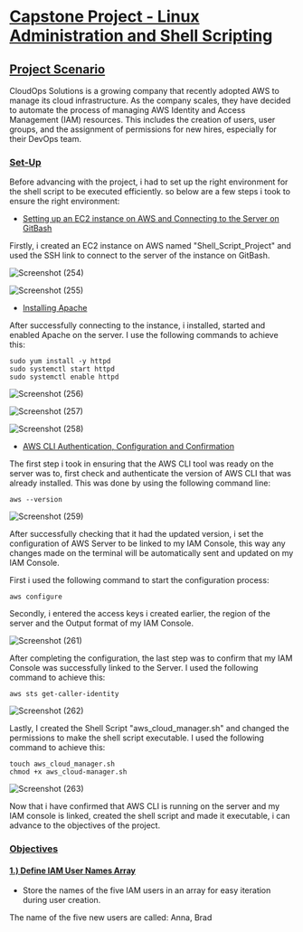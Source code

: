 # <ins>Capstone Project - Linux Administration and Shell Scripting</ins>

## <ins>Project Scenario</ins>

CloudOps Solutions is a growing company that recently adopted AWS to manage its cloud infrastructure. As the company scales, they have decided to automate the process of managing AWS Identity and Access Management (IAM) resources. This includes the creation of users, user groups, and the assignment of permissions for new hires, especially for their DevOps team.

### <ins>Set-Up</ins>

Before advancing with the project, i had to set up the right environment for the shell script to be executed efficiently. so below are a few steps i took to ensure the right environment:

  - <ins>Setting up an EC2 instance on AWS and Connecting to the Server on GitBash</ins>

Firstly, i created an EC2 instance on AWS named "Shell_Script_Project" and used the SSH link to connect to the server of the instance on GitBash.

![Screenshot (254)](https://github.com/user-attachments/assets/2697314f-423e-4304-9aab-886729d594ee)

![Screenshot (255)](https://github.com/user-attachments/assets/48e42f09-f5ea-4295-b6a6-add7fa78d8f9)

  - <ins>Installing Apache</ins>

After successfully connecting to the instance, i installed, started and enabled Apache on the server. I use the following commands to achieve this:
    
    sudo yum install -y httpd
    sudo systemctl start httpd
    sudo systemctl enable httpd

![Screenshot (256)](https://github.com/user-attachments/assets/e0dcf032-5c9a-40c0-a0eb-08f0e0ba47cf)

![Screenshot (257)](https://github.com/user-attachments/assets/7309587c-6db8-4abc-bfd1-076e075cf81b)

![Screenshot (258)](https://github.com/user-attachments/assets/2509916e-f2dc-41cc-b05e-8b475139885e)

  - <ins>AWS CLI Authentication, Configuration and Confirmation</ins>

The first step i took in ensuring that the AWS CLI tool was ready on the server was to, first check and authenticate the version of AWS CLI that was already installed. This was done by using the following command line:

    aws --version

![Screenshot (259)](https://github.com/user-attachments/assets/20bdaf4a-be4d-407a-845a-8f289ca7e841)

After successfully checking that it had the updated version, i set the configuration of AWS Server to be linked to my IAM Console, this way any changes made on the terminal will be automatically sent and updated on my IAM Console.

First i used the following command to start the configuration process:

    aws configure

Secondly, i entered the access keys i created earlier, the region of the server and the Output format of my IAM Console.

![Screenshot (261)](https://github.com/user-attachments/assets/ce8335ee-ec77-4af0-99d4-f023f85c5b8c)

After completing the configuration, the last step was to confirm that my IAM Console was successfully linked to the Server. I used the following command to achieve this:

    aws sts get-caller-identity

![Screenshot (262)](https://github.com/user-attachments/assets/99d0ea27-3dd8-410a-ae0b-aafa7aab77e5)

Lastly, I created the Shell Script "aws_cloud_manager.sh" and changed the permissions to make the shell script executable. I used the following command to achieve this:

    touch aws_cloud_manager.sh
    chmod +x aws_cloud-manager.sh

![Screenshot (263)](https://github.com/user-attachments/assets/f659bb53-fd0b-4dda-a1cb-e55d7bc2e823)

Now that i have confirmed that AWS CLI is running on the server and my IAM console is linked, created the shell script and made it executable, i can advance to the objectives of the project.

### <ins>Objectives</ins>

#### <ins>1.) Define IAM User Names Array</ins>
  - Store the names of the five IAM users in an array for easy iteration during user creation.

The name of the five new users are called: Anna, Brad



